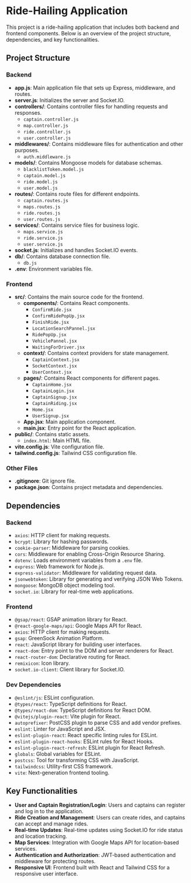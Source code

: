 # Ride-Hailing Application

This project is a ride-hailing application that includes both backend and frontend components. Below is an overview of the project structure, dependencies, and key functionalities.

## Project Structure

### Backend

- **app.js**: Main application file that sets up Express, middleware, and routes.
- **server.js**: Initializes the server and Socket.IO.
- **controllers/**: Contains controller files for handling requests and responses.
  - `captain.controller.js`
  - `map.controller.js`
  - `ride.controller.js`
  - `user.controller.js`
- **middlewares/**: Contains middleware files for authentication and other purposes.
  - `auth.middleware.js`
- **models/**: Contains Mongoose models for database schemas.
  - `blacklistToken.model.js`
  - `captain.model.js`
  - `ride.model.js`
  - `user.model.js`
- **routes/**: Contains route files for different endpoints.
  - `captain.routes.js`
  - `maps.routes.js`
  - `ride.routes.js`
  - `user.routes.js`
- **services/**: Contains service files for business logic.
  - `maps.service.js`
  - `ride.service.js`
  - `user.service.js`
- **socket.js**: Initializes and handles Socket.IO events.
- **db/**: Contains database connection file.
  - `db.js`
- **.env**: Environment variables file.

### Frontend

- **src/**: Contains the main source code for the frontend.
  - **components/**: Contains React components.
    - `ConfirmRide.jsx`
    - `ConfirmRidePopUp.jsx`
    - `FinishRide.jsx`
    - `LocationSearchPannel.jsx`
    - `RidePopUp.jsx`
    - `VehiclePannel.jsx`
    - `WaitingForDriver.jsx`
  - **context/**: Contains context providers for state management.
    - `CaptainContext.jsx`
    - `SocketContext.jsx`
    - `UserContext.jsx`
  - **pages/**: Contains React components for different pages.
    - `CaptainHome.jsx`
    - `CaptainLogin.jsx`
    - `CaptainSignup.jsx`
    - `CaptainRiding.jsx`
    - `Home.jsx`
    - `UserSignup.jsx`
  - **App.jsx**: Main application component.
  - **main.jsx**: Entry point for the React application.
- **public/**: Contains static assets.
  - `index.html`: Main HTML file.
- **vite.config.js**: Vite configuration file.
- **tailwind.config.js**: Tailwind CSS configuration file.

### Other Files

- **.gitignore**: Git ignore file.
- **package.json**: Contains project metadata and dependencies.

## Dependencies

### Backend

- `axios`: HTTP client for making requests.
- `bcrypt`: Library for hashing passwords.
- `cookie-parser`: Middleware for parsing cookies.
- `cors`: Middleware for enabling Cross-Origin Resource Sharing.
- `dotenv`: Loads environment variables from a `.env` file.
- `express`: Web framework for Node.js.
- `express-validator`: Middleware for validating request data.
- `jsonwebtoken`: Library for generating and verifying JSON Web Tokens.
- `mongoose`: MongoDB object modeling tool.
- `socket.io`: Library for real-time web applications.

### Frontend

- `@gsap/react`: GSAP animation library for React.
- `@react-google-maps/api`: Google Maps API for React.
- `axios`: HTTP client for making requests.
- `gsap`: GreenSock Animation Platform.
- `react`: JavaScript library for building user interfaces.
- `react-dom`: Entry point to the DOM and server renderers for React.
- `react-router-dom`: Declarative routing for React.
- `remixicon`: Icon library.
- `socket.io-client`: Client library for Socket.IO.

### Dev Dependencies

- `@eslint/js`: ESLint configuration.
- `@types/react`: TypeScript definitions for React.
- `@types/react-dom`: TypeScript definitions for React DOM.
- `@vitejs/plugin-react`: Vite plugin for React.
- `autoprefixer`: PostCSS plugin to parse CSS and add vendor prefixes.
- `eslint`: Linter for JavaScript and JSX.
- `eslint-plugin-react`: React specific linting rules for ESLint.
- `eslint-plugin-react-hooks`: ESLint rules for React Hooks.
- `eslint-plugin-react-refresh`: ESLint plugin for React Refresh.
- `globals`: Global variables for ESLint.
- `postcss`: Tool for transforming CSS with JavaScript.
- `tailwindcss`: Utility-first CSS framework.
- `vite`: Next-generation frontend tooling.

## Key Functionalities

- **User and Captain Registration/Login**: Users and captains can register and log in to the application.
- **Ride Creation and Management**: Users can create rides, and captains can accept and manage rides.
- **Real-time Updates**: Real-time updates using Socket.IO for ride status and location tracking.
- **Map Services**: Integration with Google Maps API for location-based services.
- **Authentication and Authorization**: JWT-based authentication and middleware for protecting routes.
- **Responsive UI**: Frontend built with React and Tailwind CSS for a responsive user interface.

